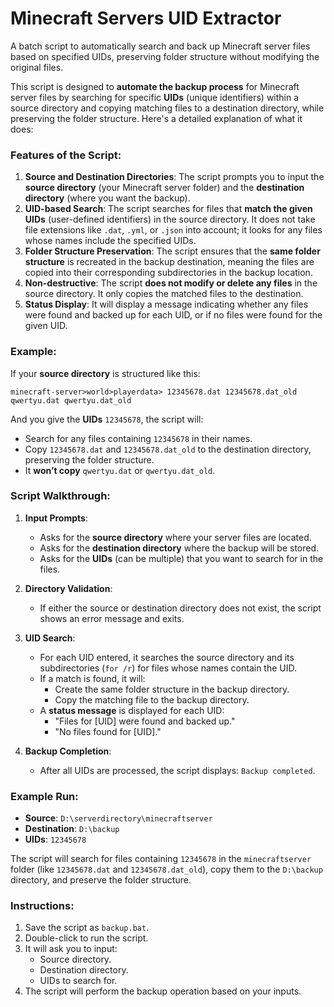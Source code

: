 # Minecraft Servers UID Extractor
A batch script to automatically search and back up Minecraft server files based on specified UIDs, preserving folder structure without modifying the original files.



This script is designed to **automate the backup process** for Minecraft server files by searching for specific **UIDs** (unique identifiers) within a source directory and copying matching files to a destination directory, while preserving the folder structure. Here's a detailed explanation of what it does:

### Features of the Script:
1. **Source and Destination Directories**: The script prompts you to input the **source directory** (your Minecraft server folder) and the **destination directory** (where you want the backup).
2. **UID-based Search**: The script searches for files that **match the given UIDs** (user-defined identifiers) in the source directory. It does not take file extensions like `.dat`, `.yml`, or `.json` into account; it looks for any files whose names include the specified UIDs.
3. **Folder Structure Preservation**: The script ensures that the **same folder structure** is recreated in the backup destination, meaning the files are copied into their corresponding subdirectories in the backup location.
4. **Non-destructive**: The script **does not modify or delete any files** in the source directory. It only copies the matched files to the destination.
5. **Status Display**: It will display a message indicating whether any files were found and backed up for each UID, or if no files were found for the given UID.

### Example:
If your **source directory** is structured like this:
```
minecraft-server>world>playerdata> 12345678.dat 12345678.dat_old qwertyu.dat qwertyu.dat_old
```
And you give the **UIDs** `12345678`, the script will:
- Search for any files containing `12345678` in their names.
- Copy `12345678.dat` and `12345678.dat_old` to the destination directory, preserving the folder structure.
- It **won’t copy** `qwertyu.dat` or `qwertyu.dat_old`.

### Script Walkthrough:
1. **Input Prompts**: 
   - Asks for the **source directory** where your server files are located.
   - Asks for the **destination directory** where the backup will be stored.
   - Asks for the **UIDs** (can be multiple) that you want to search for in the files.

2. **Directory Validation**: 
   - If either the source or destination directory does not exist, the script shows an error message and exits.

3. **UID Search**:
   - For each UID entered, it searches the source directory and its subdirectories (`for /r`) for files whose names contain the UID.
   - If a match is found, it will:
     - Create the same folder structure in the backup directory.
     - Copy the matching file to the backup directory.
   - A **status message** is displayed for each UID:
     - "Files for [UID] were found and backed up."
     - "No files found for [UID]."

4. **Backup Completion**: 
   - After all UIDs are processed, the script displays: `Backup completed`.

### Example Run:
- **Source**: `D:\serverdirectory\minecraftserver`
- **Destination**: `D:\backup`
- **UIDs**: `12345678`

The script will search for files containing `12345678` in the `minecraftserver` folder (like `12345678.dat` and `12345678.dat_old`), copy them to the `D:\backup` directory, and preserve the folder structure.

### Instructions:
1. Save the script as `backup.bat`.
2. Double-click to run the script.
3. It will ask you to input:
   - Source directory.
   - Destination directory.
   - UIDs to search for.
4. The script will perform the backup operation based on your inputs.
